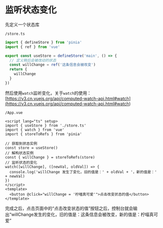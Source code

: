 # 监听状态变化
<p id="1DGsH6iYmwj3MEk4ZiJ4ZH">

先定义一个状态库

</p>


<p id="ni1K5xUmvDTkAT7qSyztnm">

`/store.ts`

</p>


<p id="oyTgEcpWcML8hJjZ37MaSv">

```TypeScript
import { defineStore } from 'pinia'
import { ref } from 'vue'

export const useStore = defineStore('main', () => {
  // 定义稍后会被改动的状态
  const willChange = ref('这条信息会被改变')
  return {
    willChange
  }
})
```


</p>


<p id="4EEFxNNjjBkHzuck7vzPL1">

然后使用`watch`监听变化，关于`watch`的使用：[https://v3.cn.vuejs.org/api/computed-watch-api.html#watch](<https://v3.cn.vuejs.org/api/computed-watch-api.html#watch>)

</p>


<p id="eA9dpuQqKG2XmvV2CYJAPP">

`/App.vue`

</p>


<p id="akpd76DJ21a3LxhmtqHD4s">

```Vue
<script lang="ts" setup>
import { useStore } from './store.ts'
import { watch } from 'vue'
import { storeToRefs } from 'pinia'

// 获取到状态实例
const store = useStore()
// 解构状态实例
const { willChange } = storeToRefs(store)
// 监听状态的变化
watch([willChange], ([newVal, oldVal]) => {
  console.log('willChange 发生了变化，旧的值是：' + oldVal + '，新的值是：' + newVal)
})
</script>
<template>
  <button @click="willChange = '柠喵真可爱'">点击改变状态的值</button>
</template>
```


</p>


<p id="ik6Empc2wJPNDjHeMU8QtB">

完成之后，点击页面中的“点击改变状态的值”按钮之后，控制台就会输出“willChange发生的变化，旧的值是：这条信息会被改变，新的值是：柠喵真可爱”

</p>


<p id="oHoUtfwZhiEgzziP916GZL">



</p>


